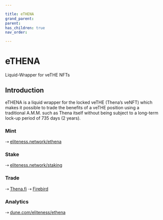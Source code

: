 ```yaml
---

title: eTHENA
grand_parent:
parent:
has_children: true
nav_order:

---
```


# eTHENA
Liquid-Wrapper for veTHE NFTs

## Introduction
eTHENA is a liquid wrapper for the locked veTHE (Thena’s veNFT) which makes it possible to trade the benefits of a veTHE position using a traditional A.M.M. such as Thena itself without being subject to a long-term lock-up period of 735 days (2 years).

### Mint
⇢ [eliteness.network/ethena](https://eliteness.network/ethena)

### Stake
⇢ [eliteness.network/staking](https://eliteness.network/staking)

### Trade
⇢ [Thena.fi](https://thena.fi/swap)
⇢ [Firebird](https://app.firebird.finance/swap)

### Analytics
⇢ [dune.com/eliteness/ethena](https://dune.com/eliteness/ethena)